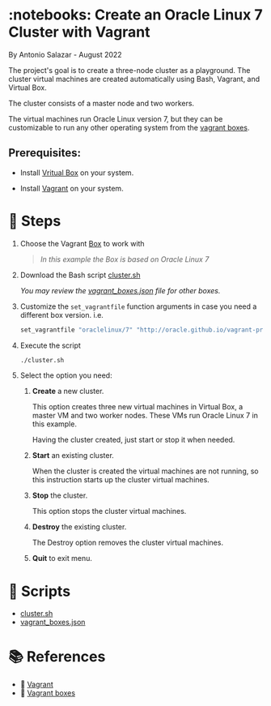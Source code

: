 # :notebooks: Create an Oracle Linux 7 Cluster with Vagrant

By Antonio Salazar - August 2022

The project's goal is to create a three-node cluster as a playground. The cluster virtual machines are created automatically using Bash, Vagrant, and Virtual Box.

The cluster consists of a master node and two workers.

The virtual machines run Oracle Linux version 7, but they can be customizable to run any other operating system from the [vagrant boxes](https://app.vagrantup.com/boxes/search).

## Prerequisites:

- Install [Vritual Box](https://www.virtualbox.org/wiki/Documentation) on your system.

- Install [Vagrant](https://www.vagrantup.com/) on your system.
# :paw_prints: Steps

1. Choose the Vagrant [Box](https://app.vagrantup.com/boxes/search) to work with

    > _In this example the Box is based on Oracle Linux 7_

2. Download the Bash script [cluster.sh](cluster.sh)

    _You may review the [vagrant_boxes.json](vagrant_boxes.json) file for other boxes._

3. Customize the `set_vagrantfile` function arguments in case you need a different box version.
i.e.

    ```bash
    set_vagrantfile "oraclelinux/7" "http://oracle.github.io/vagrant-projects/boxes/oraclelinux/7.json" ;
    ```

4. Execute the script

    ```bash
    ./cluster.sh
    ```

5. Select the option you need:
   
   1. **Create** a new cluster.

        This option creates three new virtual machines in Virtual Box, a master VM and two worker nodes. These VMs run Oracle Linux 7 in this example.

        Having the cluster created, just start or stop it when needed.

   2. **Start** an existing cluster.

        When the cluster is created the virtual machines are not running, so this instruction starts up the cluster virtual machines.

   3. **Stop** the cluster.

        This option stops the cluster virtual machines.

   4. **Destroy** the existing cluster.

        The Destroy option removes the cluster virtual machines.

   5. **Quit** to exit menu.


# :scroll: Scripts
- [cluster.sh](cluster.sh)
- [vagrant_boxes.json](vagrant_boxes.json)

# :books: References
- :link: [Vagrant](https://www.vagrantup.com/) 
- :link: [Vagrant boxes](https://app.vagrantup.com/boxes/search) 